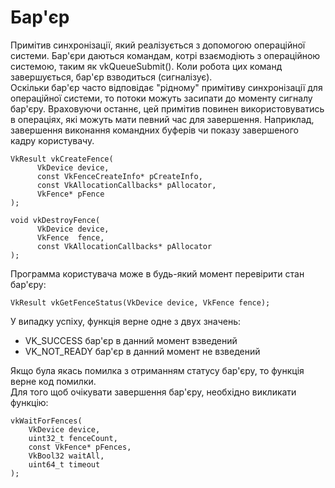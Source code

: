 # Бар'єр
Примітив синхронізації, який реалізується з допомогою операційної системи. Бар'єри даються командам, котрі взаємодіють з операційною системою, таким як vkQueueSubmit(). Коли робота цих команд завершується, бар'єр взводиться (сигналізує).  
Оскільки бар'єр часто відповідає "рідному" примітиву синхронізації для операційної системи, то потоки можуть засипати до моменту сигналу бар'єру. Враховуючи останнє, цей примітив повинен використовуватись в операціях, які можуть мати певний час для завершення. Наприклад, завершення виконання командних буферів чи показу завершеного кадру користувачу.

    VkResult vkCreateFence(
	      VkDevice device,  
		  const VkFenceCreateInfo* pCreateInfo, 
		  const VkAllocationCallbacks* pAllocator, 
		  VkFence* pFence
	); 
	
    void vkDestroyFence(
	      VkDevice device,
		  VkFence  fence,
		  const VkAllocationCallbacks* pAllocator
	);  

Программа користувача може в будь-який момент перевірити стан бар'єру:  

    VkResult vkGetFenceStatus(VkDevice device, VkFence fence);  

У випадку успіху, функція верне одне з двух значень:  
- VK_SUCCESS бар'єр в данний момент взведений  
- VK_NOT_READY бар'єр в данний момент не взведений  

Якщо була якась помилка з отриманням статусу бар'єру, то функція верне код помилки.  
Для того щоб очікувати завершення бар'єру, необхідно викликати функцію:   

    vkWaitForFences(  
	    VkDevice device,  
		uint32_t fenceCount,  
		const VkFence* pFences,  
		VkBool32 waitAll,  
		uint64_t timeout  
	);      















